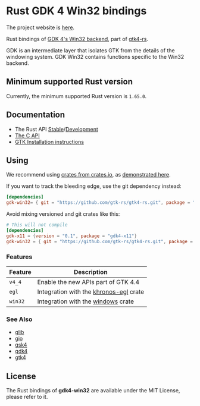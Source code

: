 # Rust GDK 4 Win32 bindings

The project website is [here](https://gtk-rs.org/).

Rust bindings of [GDK 4's Win32 backend](https://docs.gtk.org/gdk4-win32/),
part of [gtk4-rs](https://github.com/gtk-rs/gtk4-rs/).

GDK is an intermediate layer that isolates GTK from the details of the windowing system.
GDK Win32 contains functions specific to the Win32 backend.

## Minimum supported Rust version

Currently, the minimum supported Rust version is `1.65.0`.

## Documentation

- The Rust API [Stable](https://gtk-rs.org/gtk4-rs/stable/latest/docs/gdk4_win32)/[Development](https://gtk-rs.org/gtk4-rs/git/docs/gdk4_win32/)
- [The C API](https://docs.gtk.org/gdk4-win32/)
- [GTK Installation instructions](https://www.gtk.org/docs/installations/)

## Using

We recommend using [crates from crates.io](https://crates.io/keywords/gtk-rs),
as [demonstrated here](https://gtk-rs.org/gtk4-rs/stable/latest/docs/gtk4/index.html#library-versions).

If you want to track the bleeding edge, use the git dependency instead:

```toml
[dependencies]
gdk-win32= { git = "https://github.com/gtk-rs/gtk4-rs.git", package = "gdk4-win32" }
```

Avoid mixing versioned and git crates like this:

```toml
# This will not compile
[dependencies]
gdk-x11 = {version = "0.1", package = "gdk4-x11"}
gdk-win32 = { git = "https://github.com/gtk-rs/gtk4-rs.git", package = "gdk4-win32" }
```

### Features

| Feature | Description |
| ---     | ----------- |
| `v4_4` | Enable the new APIs part of GTK 4.4 |
| `egl` | Integration with the [khronos-egl](https://crates.io/crates/khronos-egl) crate |
| `win32` | Integration with the [windows](https://crates.io/crates/windows) crate |

### See Also

- [glib](https://crates.io/crates/glib)
- [gio](https://crates.io/crates/gio)
- [gsk4](https://crates.io/crates/gsk4)
- [gdk4](https://crates.io/crates/gdk4)
- [gtk4](https://crates.io/crates/gtk4)

## License

The Rust bindings of __gdk4-win32__ are available under the MIT License, please refer to it.
